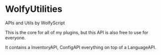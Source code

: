 # WolfyUtilities
APIs and Utils by WolfyScript

This is the core for all of my plugins, but this API is also free to use for everyone.

It contains a InventoryAPI, ConfigAPI everything on top of a LanguageAPI.
